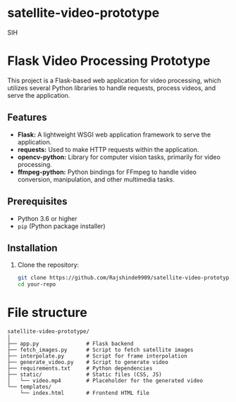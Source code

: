 # satellite-video-prototype
SIH
# Flask Video Processing Prototype

This project is a Flask-based web application for video processing, which utilizes several Python libraries to handle requests, process videos, and serve the application.

## Features

- **Flask:** A lightweight WSGI web application framework to serve the application.
- **requests:** Used to make HTTP requests within the application.
- **opencv-python:** Library for computer vision tasks, primarily for video processing.
- **ffmpeg-python:** Python bindings for FFmpeg to handle video conversion, manipulation, and other multimedia tasks.

## Prerequisites

- Python 3.6 or higher
- `pip` (Python package installer)

## Installation

1. Clone the repository:

   ```bash
   git clone https://github.com/Rajshinde9909/satellite-video-prototype.git
   cd your-repo
# File structure
```
satellite-video-prototype/
│
├── app.py               # Flask backend
├── fetch_images.py      # Script to fetch satellite images
├── interpolate.py       # Script for frame interpolation
├── generate_video.py    # Script to generate video
├── requirements.txt     # Python dependencies
├── static/              # Static files (CSS, JS)
│   └── video.mp4        # Placeholder for the generated video
└── templates/
    └── index.html       # Frontend HTML file
